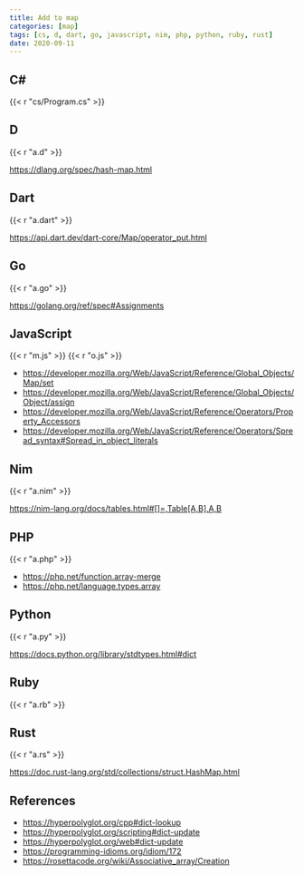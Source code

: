 ```yaml
---
title: Add to map
categories: [map]
tags: [cs, d, dart, go, javascript, nim, php, python, ruby, rust]
date: 2020-09-11
---
```


## C#

{{< r "cs/Program.cs" >}}

## D

{{< r "a.d" >}}

<https://dlang.org/spec/hash-map.html>

## Dart

{{< r "a.dart" >}}

<https://api.dart.dev/dart-core/Map/operator_put.html>

## Go

{{< r "a.go" >}}

<https://golang.org/ref/spec#Assignments>

## JavaScript

{{< r "m.js" >}}
{{< r "o.js" >}}

- <https://developer.mozilla.org/Web/JavaScript/Reference/Global_Objects/Map/set>
- <https://developer.mozilla.org/Web/JavaScript/Reference/Global_Objects/Object/assign>
- <https://developer.mozilla.org/Web/JavaScript/Reference/Operators/Property_Accessors>
- <https://developer.mozilla.org/Web/JavaScript/Reference/Operators/Spread_syntax#Spread_in_object_literals>

## Nim

{{< r "a.nim" >}}

<https://nim-lang.org/docs/tables.html#[]=,Table[A,B],A,B>

## PHP

{{< r "a.php" >}}

- <https://php.net/function.array-merge>
- <https://php.net/language.types.array>

## Python

{{< r "a.py" >}}

<https://docs.python.org/library/stdtypes.html#dict>

## Ruby

{{< r "a.rb" >}}

## Rust

{{< r "a.rs" >}}

<https://doc.rust-lang.org/std/collections/struct.HashMap.html>

## References

- <https://hyperpolyglot.org/cpp#dict-lookup>
- <https://hyperpolyglot.org/scripting#dict-update>
- <https://hyperpolyglot.org/web#dict-update>
- <https://programming-idioms.org/idiom/172>
- <https://rosettacode.org/wiki/Associative_array/Creation>
